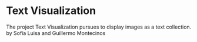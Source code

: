# Text Visualization

The project Text Visualization pursues to display images as a text collection.
by Sofía Luisa and Guillermo Montecinos
